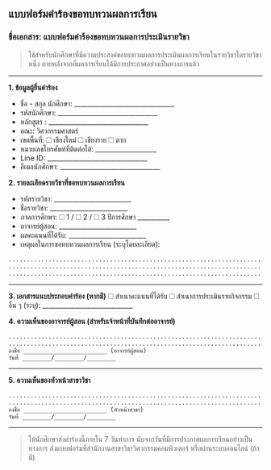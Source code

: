 ## แบบฟอร์มคำร้องขอทบทวนผลการเรียน

### ชื่อเอกสาร: แบบฟอร์มคำร้องขอทบทวนผลการประเมินรายวิชา

> ใช้สำหรับนักศึกษาที่มีความประสงค์ขอทบทวนผลการประเมินผลการเรียนในรายวิชาใดรายวิชาหนึ่ง ภายหลังจากที่ผลการเรียนได้มีการประกาศอย่างเป็นทางการแล้ว

---

**1. ข้อมูลผู้ยื่นคำร้อง**

- ชื่อ - สกุล นักศึกษา: _______________________________
- รหัสนักศึกษา: _______________________________
- หลักสูตร : _______________________________
- คณะ: วิศวกรรมศาสตร์
- เขตพื้นที่: ☐ เชียงใหม่  ☐ เชียงราย  ☐ ตาก
- หมายเลขโทรศัพท์ที่ติดต่อได้: ___________________
- Line ID: _______________________________
- อีเมลนักศึกษา: _______________________________

**2. รายละเอียดรายวิชาที่ขอทบทวนผลการเรียน**

- รหัสรายวิชา: ________________________
- ชื่อรายวิชา: ________________________
- ภาคการศึกษา: ☐ 1 / ☐ 2 / ☐ 3 ปีการศึกษา __________
- อาจารย์ผู้สอน: ________________________
- ผลคะแนนที่ได้รับ: ________________________
- เหตุผลในการขอทบทวนผลการเรียน (ระบุโดยละเอียด):

```
............................................................................................................................
............................................................................................................................
............................................................................................................................
```

---

**3. เอกสารแนบประกอบคำร้อง (หากมี)**
☐ สำเนาคะแนนที่ได้รับ
☐ สำเนาการประเมินรายกิจกรรม
☐ อื่น ๆ (ระบุ): ____________________________

**4. ความเห็นของอาจารย์ผู้สอน (สำหรับเจ้าหน้าที่บันทึกต่ออาจารย์)**

```
............................................................................................................................
............................................................................................................................
ลงชื่อ _______________________ (อาจารย์ผู้สอน)
วันที่ ________/________/________
```

---

**5. ความเห็นของหัวหน้าสาขาวิชา**

```
............................................................................................................................
............................................................................................................................
ลงชื่อ _______________________ (หัวหน้าสาขา)
วันที่ ________/________/________
```

---

> ให้นักศึกษาส่งคำร้องนี้ภายใน 7 วันทำการ นับจากวันที่มีการประกาศผลการเรียนอย่างเป็นทางการ
> ส่งแบบฟอร์มที่สำนักงานสาขาวิชาวิศวกรรมคอมพิวเตอร์ หรือผ่านระบบออนไลน์ (ถ้ามี)
```
